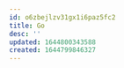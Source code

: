 ```yaml
---
id: o6zbejlzv31gx1i6paz5fc2
title: Go
desc: ''
updated: 1644800343588
created: 1644799846327
---
```



